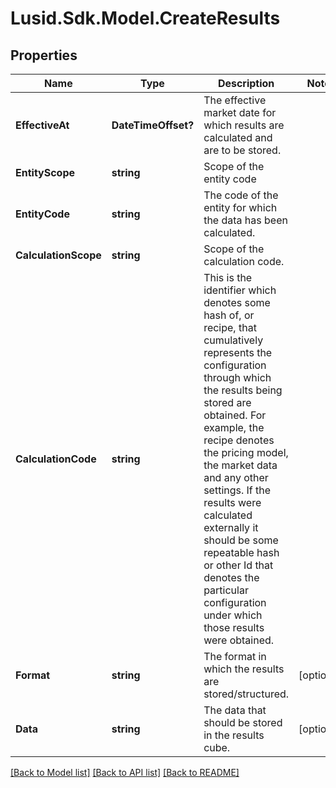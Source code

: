 
# Lusid.Sdk.Model.CreateResults

## Properties

Name | Type | Description | Notes
------------ | ------------- | ------------- | -------------
**EffectiveAt** | **DateTimeOffset?** | The effective market date for which results are calculated and are to be stored. | 
**EntityScope** | **string** | Scope of the entity code | 
**EntityCode** | **string** | The code of the entity for which the data has been calculated. | 
**CalculationScope** | **string** | Scope of the calculation code. | 
**CalculationCode** | **string** | This is the identifier which denotes some hash of, or recipe, that cumulatively represents the configuration through which  the results being stored are obtained. For example, the recipe denotes the pricing model, the market data and any other  settings. If the results were calculated externally it should be some repeatable hash or other Id that denotes the particular  configuration under which those results were obtained. | 
**Format** | **string** | The format in which the results are stored/structured. | [optional] 
**Data** | **string** | The data that should be stored in the results cube. | [optional] 

[[Back to Model list]](../README.md#documentation-for-models)
[[Back to API list]](../README.md#documentation-for-api-endpoints)
[[Back to README]](../README.md)

